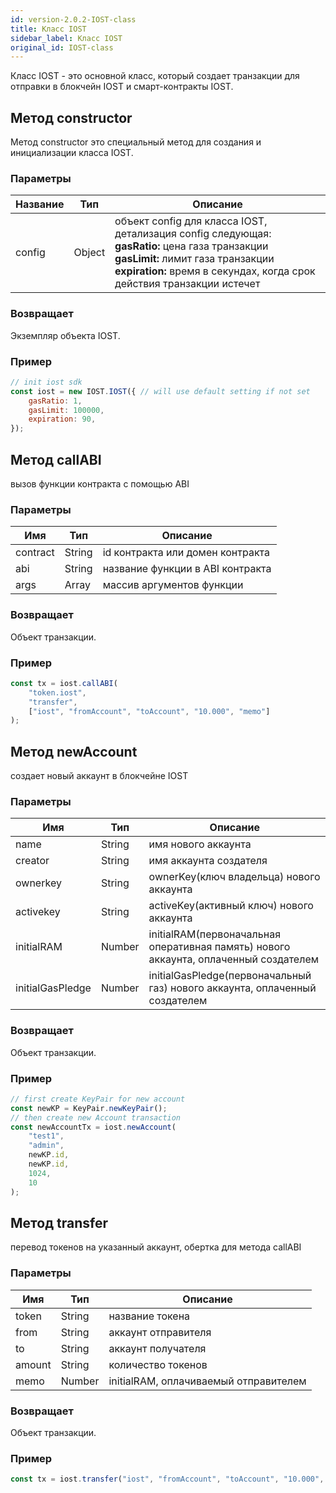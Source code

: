 ```yaml
---
id: version-2.0.2-IOST-class
title: Класс IOST
sidebar_label: Класс IOST
original_id: IOST-class
---
```


Класс IOST - это основной класс, который создает транзакции для отправки в блокчейн IOST и смарт-контракты IOST.
## Метод constructor
Метод constructor это специальный метод для создания и инициализации класса IOST.

### Параметры
Название            |Тип        |Описание
----                |--         |--
config |Object         | объект config для класса IOST, детализация config следующая:<br/> <b>gasRatio:</b> цена газа транзакции <br/> <b>gasLimit:</b> лимит газа транзакции <br/> <b>expiration:</b> время в секундах, когда срок действия транзакции истечет

### Возвращает
Экземпляр объекта IOST.

### Пример
```javascript
// init iost sdk
const iost = new IOST.IOST({ // will use default setting if not set
    gasRatio: 1,
    gasLimit: 100000,
    expiration: 90,
});
```

## Метод callABI
вызов функции контракта с помощью ABI

### Параметры
Имя             |Тип       |Описание
----                |--         |--
contract |String         | id контракта или домен контракта
abi 	 |String 		 | название функции в ABI контракта
args	 |Array			 | массив аргументов функции

### Возвращает
Объект транзакции.

### Пример
```javascript
const tx = iost.callABI(
	"token.iost",
	"transfer",
	["iost", "fromAccount", "toAccount", "10.000", "memo"]
);
```

## Метод newAccount
создает новый аккаунт в блокчейне IOST

### Параметры
Имя             |Тип       |Описание
----                |--         |--
name 			 |String	| имя нового аккаунта
creator 	 	 |String	| имя аккаунта создателя
ownerkey	 	 |String	| ownerKey(ключ владельца) нового аккаунта
activekey	 	 |String	| activeKey(активный ключ) нового аккаунта
initialRAM	 	 |Number	| initialRAM(первоначальная оперативная память) нового аккаунта, оплаченный создателем
initialGasPledge |Number	| initialGasPledge(первоначальный газ) нового аккаунта, оплаченный создателем

### Возвращает
Объект транзакции.

### Пример
```javascript
// first create KeyPair for new account
const newKP = KeyPair.newKeyPair();
// then create new Account transaction
const newAccountTx = iost.newAccount(
    "test1",
    "admin",
    newKP.id,
    newKP.id,
    1024,
    10
);
```

## Метод transfer
перевод токенов на указанный аккаунт, обертка для метода callABI

### Параметры
Имя             |Тип       |Описание
----                |--         |--
token		|String	| название токена
from 	 	|String	| аккаунт отправителя
to			|String	| аккаунт получателя
amount	 	|String	| количество токенов
memo	 	|Number	| initialRAM, оплачиваемый отправителем

### Возвращает
Объект транзакции.

### Пример
```javascript
const tx = iost.transfer("iost", "fromAccount", "toAccount", "10.000", "memo");
```
